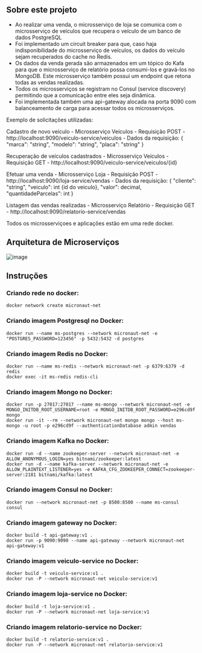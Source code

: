 ## Sobre este projeto

* Ao realizar uma venda, o microsserviço de loja se comunica com o microsserviço de veículos que recupera o veículo de um banco de dados PostgreSQL
* Foi implementado um circuit breaker para que, caso haja indisponibilidade do microsserviço de veículos, os dados do veículo sejam recuperados do cache no Redis.
* Os dados da venda gerada são armazenados em um tópico do Kafa para que o microsserviço de relatório possa consumi-los e gravá-los no MongoDB. Este microsserviço também possui um endpoint que retona todas as vendas realizadas.
* Todos os microsserviços se registram no Consul (service discovery) permitindo que a comunicação entre eles seja dinâmica.
* Foi implementada também uma api-gateway alocada na porta 9090 com balanceamento de carga para acessar todos os microsserviços.

Exemplo de solicitações utilizadas:

Cadastro de novo veículo - Microsserviço Veículos
	- Requisição POST
		- http://localhost:9090/veiculo-service/veiculos
	- Dados da requisição:
		{
			"marca": "string",
			"modelo": "string",
			"placa": "string"
		}

Recuperação de veículos cadastrados - Microsserviço Veículos
	- Requisição GET
		- http://localhost:9090/veiculo-service/veiculos/{id}

Efetuar uma venda - Microsserviço Loja
	- Requisição POST
		- http://localhost:9090/loja-service/vendas
	- Dados da requisição:
		{
			"cliente": "string",
			"veiculo": int {id do veiculo},
			"valor": decimal,
			"quantidadeParcelas": int
		}


Listagem das vendas realizadas - Microsserviço Relatório
	- Requisição GET
		- http://localhost:9090/relatorio-service/vendas

Todos os microsserviçoes e aplicações estão em uma rede docker.

## Arquitetura de Microserviços

![image](https://user-images.githubusercontent.com/59898958/138009488-ee7427b5-b824-41c2-adf4-084954ded4de.png)

## Instruções

### Criando rede no docker:

```
docker network create micronaut-net
```

### Criando imagem Postgresql no Docker:

```
docker run --name ms-postgres --network micronaut-net -e "POSTGRES_PASSWORD=123456" -p 5432:5432 -d postgres
```

### Criando imagem Redis no Docker:

```
docker run --name ms-redis --network micronaut-net -p 6379:6379 -d redis
docker exec -it ms-redis redis-cli
```

### Criando imagem Mongo no Docker:

```
docker run -p 27017:27017 --name ms-mongo --network micronaut-net -e MONGO_INITDB_ROOT_USERNAME=root -e MONGO_INITDB_ROOT_PASSWORD=e296cd9f mongo
docker run -it --rm --network micronaut-net mongo mongo --host ms-mongo -u root -p e296cd9f --authenticationDatabase admin vendas
```

### Criando imagem Kafka no Docker:

```
docker run -d --name zookeeper-server --network micronaut-net -e ALLOW_ANONYMOUS_LOGIN=yes bitnami/zookeeper:latest
docker run -d --name kafka-server --network micronaut-net -e ALLOW_PLAINTEXT_LISTENER=yes -e KAFKA_CFG_ZOOKEEPER_CONNECT=zookeeper-server:2181 bitnami/kafka:latest
```

### Criando imagem Consul no Docker:

```
docker run --network micronaut-net -p 8500:8500 --name ms-consul consul
```

### Criando imagem gateway no Docker:

```
docker build -t api-gateway:v1 .
docker run -p 9090:9090 --name api-gateway --network micronaut-net api-gateway:v1
```

### Criando imagem veiculo-service no Docker:

```
docker build -t veiculo-service:v1 .
docker run -P --network micronaut-net veiculo-service:v1
```

### Criando imagem loja-service no Docker:

```
docker build -t loja-service:v1 .
docker run -P --network micronaut-net loja-service:v1
```

### Criando imagem relatorio-service no Docker:

```
docker build -t relatorio-service:v1 .
docker run -P --network micronaut-net relatorio-service:v1
```
